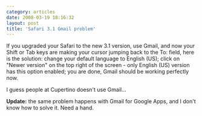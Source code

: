 ```yaml
---
category: articles
date: 2008-03-19 18:16:32
layout: post
title: 'Safari 3.1 Gmail problem'
---
```


<p>If you upgraded your Safari to the new 3.1 version, use Gmail, and now your Shift or Tab keys are making your cursor jumping back to the To: field, here is the solution: change your default language to English (US); click on "Newer version" on the top right of the screen - only English (US) version has this option enabled; you are done, Gmail should be working perfectly now.</p>

<p>I guess people at Cupertino doesn't use Gmail...</p>

<p><strong>Update:</strong> the same problem happens with Gmail for Google Apps, and I don't know how to solve it. Need a hand.</p>
